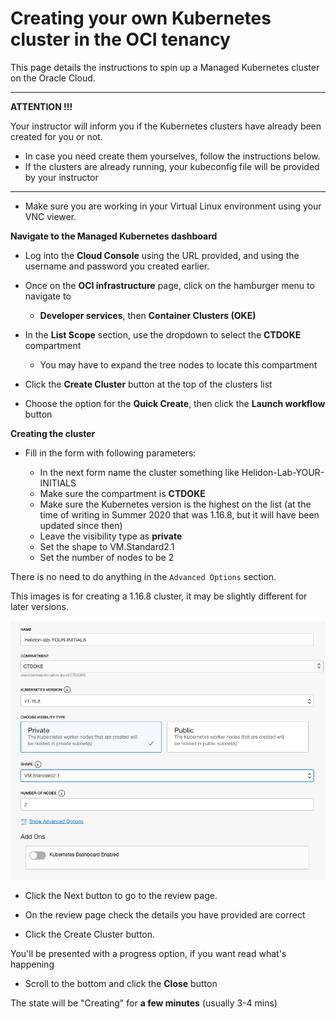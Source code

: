 # Creating your own Kubernetes cluster in the OCI tenancy

This page details the instructions to spin up a Managed Kubernetes cluster on the Oracle Cloud.  

---

**ATTENTION !!!** 

Your instructor will inform you if the Kubernetes clusters have already been created for you or not.  

- In case you need create them yourselves, follow the instructions below.
- If the clusters are already running, your kubeconfig file will be provided by your instructor

---

- Make sure you are working in your Virtual Linux environment using your VNC viewer. 



**Navigate to the Managed Kubernetes dashboard**

- Log into the **Cloud Console** using the URL provided, and using the username and password you created earlier.
- Once on the **OCI infrastructure** page, click on the hamburger menu to navigate to 
  - **Developer services**, then **Container Clusters (OKE)**

- In the **List Scope** section, use the dropdown to select the **CTDOKE** compartment
  - You may have to expand the tree nodes to locate this compartment
- Click the **Create Cluster** button at the top of the clusters list

- Choose the option for the **Quick Create**, then click the **Launch workflow** button



**Creating the cluster**

- Fill in the form with following parameters:

  - In the next form name the cluster something like Helidon-Lab-YOUR-INITIALS
  - Make sure the compartment is **CTDOKE**
  - Make sure the Kubernetes version is the highest on the list (at the time of writing in Summer 2020 that was 1.16.8, but it will have been updated since then)
  - Leave the visibility type as **private**
  - Set the shape to VM.Standard2.1
  - Set the number of nodes to be 2

There is no need to do anything in the `Advanced Options` section.

This images is for creating a 1.16.8 cluster, it may be slightly different for later versions.
 
![](images/create-k8s-cluster.png)

- Click the Next button to go to the review page.

- On the review page check the details you have provided are correct
- Click the Create Cluster button.

You'll be presented with a progress option, if you want read what's happening

- Scroll to the bottom and click the **Close** button

The state will be "Creating" for **a few minutes** (usually 3-4 mins)

